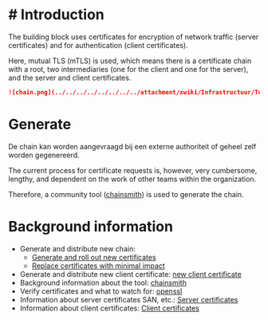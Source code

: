 # # Introduction

The building block uses certificates for encryption of network traffic (server certificates) and for authentication (client certificates).

Here, mutual TLS (mTLS) is used, which means there is a certificate chain with a root, two intermediaries (one for the client and one for the server), and the server and client certificates.

```markdown
![chain.png](../../../../../../../../attachment/xwiki/Infrastructuur/Team%3A+DBA/Algemene+Restore+Server+voor+DBA-Linux/Postgres/Bouwsteen/mTLS/WebHome/chain.png)
```

# Generate

De chain kan worden aangevraagd bij een externe authoriteit of geheel zelf worden gegenereerd.

The current process for certificate requests is, however, very cumbersome, lengthy, and dependent on the work of other teams within the organization.

Therefore, a community tool ([chainsmith](../../../../../../../../pages/xwiki/Infrastructuur/Team%3A+DBA/Werkinstrukties/Postgres/Bouwsteen/Chainsmith/WebHome.html)) is used to generate the chain.

# Background information

- Generate and distribute new chain:
  - [Generate and roll out new certificates](../../../../../../../../pages/xwiki/Infrastructuur/Team%253A+DBA/Werkinstrukties/Postgres/Bouwsteen/Onderhoud/Nieuwe+certificaten+genereren+en+uitrollen/WebHome.html)
  - [Replace certificates with minimal impact](../../../../../../../../pages/xwiki/Infrastructuur/Team%253A+DBA/Werkinstrukties/Postgres/Bouwsteen/mTLS/Certificaten+vervangen+met+weinig+impact/WebHome.html)
- Generate and distribute new client certificate: [new client certificate](../../../../../../../../pages/xwiki/Infrastructuur/Team%253A+DBA/Werkinstrukties/Postgres/Bouwsteen/mTLS/nieuw+client+certificaat/WebHome.html)
- Background information about the tool: [chainsmith](../../../../../../../../pages/xwiki/Infrastructuur/Team%253A+DBA/Werkinstrukties/Postgres/Bouwsteen/Chainsmith/WebHome.html)
- Verify certificates and what to watch for: [openssl](../../../../../../../../pages/xwiki/Infrastructuur/Team%253A+DBA/Werkinstrukties/Postgres/Bouwsteen/mTLS/openssl/WebHome.html)
- Information about server certificates SAN, etc.: [Server certificates](../../../../../../../../pages/xwiki/Infrastructuur/Team%253A+DBA/Werkinstrukties/Postgres/Bouwsteen/mTLS/Server+certificaten/WebHome.html)
- Information about client certificates: [Client certificates](../../../../../../../../pages/xwiki/Infrastructuur/Team%253A+DBA/Werkinstrukties/Postgres/Bouwsteen/mTLS/Client+certificaten/WebHome.html)

